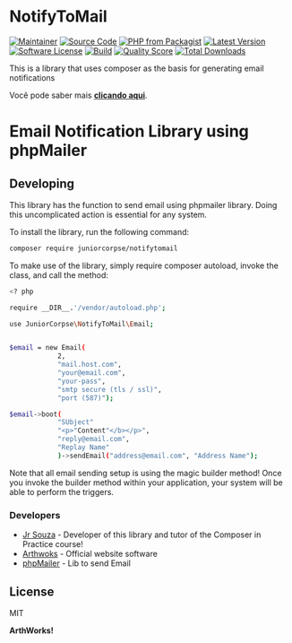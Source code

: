 
# NotifyToMail

[![Maintainer](http://img.shields.io/badge/maintainer-@juniorcorpse-blue.svg?style=flat-square)](https://twitter.com/ArthWorks)
[![Source Code](http://img.shields.io/badge/source-juniorcorpse/notifytomail-blue.svg?style=flat-square)](https://github.com/juniorcorpse/notifytomail)
[![PHP from Packagist](https://img.shields.io/packagist/php-v/juniorcorpse/notifytomail.svg?style=flat-square)](https://packagist.org/packages/juniorcorpse/notifytomail)
[![Latest Version](https://img.shields.io/github/release/juniorcorpse/notifytomail.svg?style=flat-square)](https://github.com/juniorcorpse/notifytomail/releases)
[![Software License](https://img.shields.io/badge/license-MIT-brightgreen.svg?style=flat-square)](LICENSE)
[![Build](https://img.shields.io/scrutinizer/build/g/juniorcorpse/notifytomail.svg?style=flat-square)](https://scrutinizer-ci.com/g/juniorcorpse/notifytomail)
[![Quality Score](https://img.shields.io/scrutinizer/g/juniorcorpse/notifytomail.svg?style=flat-square)](https://scrutinizer-ci.com/g/juniorcorpse/notifytomail)
[![Total Downloads](https://img.shields.io/packagist/dt/juniorcorpse/notifytomail.svg?style=flat-square)](https://packagist.org/packages/juniorcorpse/notifytomail)

This is a library that uses composer as the basis for generating email notifications

Você pode saber mais **[clicando aqui](https://www.arthworks.com.br/)**.

# Email Notification Library using phpMailer

## Developing

This library has the function to send email using phpmailer library. Doing this uncomplicated action is essential for any system.

To install the library, run the following command:

```sh
composer require juniorcorpse/notifytomail
```

To make use of the library, simply require composer autoload, invoke the class, and call the method:

```sh
<? php

require __DIR__.'/vendor/autoload.php';

use JuniorCorpse\NotifyToMail\Email;


$email = new Email(
            2,
            "mail.host.com",
            "your@email.com",
            "your-pass",
            "smtp secure (tls / ssl)",
            "port (587)");

$email->boot(
        	"SUbject"
        	"<p>"Content"</b></p>",
        	"reply@email.com",
        	"Replay Name"
            )->sendEmail("address@email.com", "Address Name");
```

Note that all email sending setup is using the magic builder method! Once you invoke the builder method within your application, your system will be able to perform the triggers.

### Developers
* [Jr Souza] - Developer of this library and tutor of the Composer in Practice course!
* [Arthwoks](https://www.arthworks.com.br) - Official website software
* [phpMailer] - Lib to send Email


License
----

MIT

**ArthWorks!**

[//]:#
[Jr Souza]: <mailto:contato@arthworks.com.br>
[ArthWorks]: <https://www.arthworks.com.br/>
[phpMailer]: <https://github.com/PHPMailer/PHPMailer>

